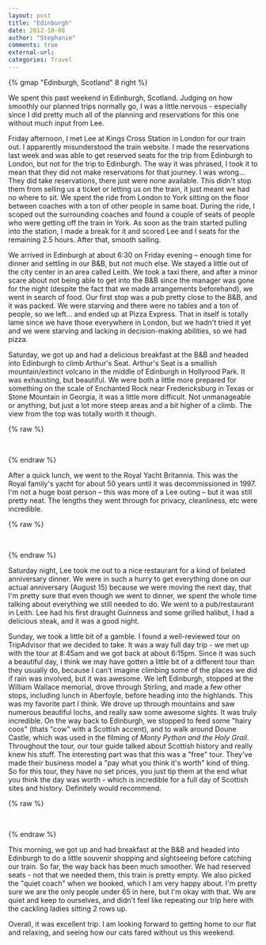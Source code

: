 ```yaml
---
layout: post
title: "Edinburgh"
date: 2012-10-08
author: "Stephanie"
comments: true
external-url: 
categories: Travel
---
```


{% gmap "Edinburgh, Scotland" 8 right %}

We spent this past weekend in Edinburgh, Scotland. Judging on how smoothly our planned trips normally go, I was a little nervous - especially since I did pretty much all of the planning and reservations for this one without much input from Lee.

Friday afternoon, I met Lee at Kings Cross Station in London for our train out. I apparently misunderstood the train website. I made the reservations last week and was able to get reserved seats for the trip from Edinburgh to London, but not for the trip to Edinburgh. The way it was phrased, I took it to mean that they did not make reservations for that journey. I was wrong... They did take reservations, there just were none available. This didn't stop them from selling us a ticket or letting us on the train, it just meant we had no where to sit. We spent the ride from London to York sitting on the floor between coaches with a ton of other people in same boat. During the ride, I scoped out the surrounding coaches and found a couple of seats of people who were getting off the train in York. As soon as the train started pulling into the station, I made a break for it and scored Lee and I seats for the remaining 2.5 hours. After that, smooth sailing.

We arrived in Edinburgh at about 6:30 on Friday evening – enough time for dinner and settling in our B&B, but not much else. We stayed a little out of the city center in an area called Leith. We took a taxi there, and after a minor scare about not being able to get into the B&B since the manager was gone for the night (despite the fact that we made arrangements beforehand), we went in search of food. Our first stop was a pub pretty close to the B&B, and it was packed. We were starving and there were no tables and a ton of people, so we left... and ended up at Pizza Express. That in itself is totally lame since we have those everywhere in London, but we hadn't tried it yet and we were starving and lacking in decision-making abilities, so we had pizza. 

Saturday, we got up and had a delicious breakfast at the B&B and headed into Edinburgh to climb Arthur's Seat. Arthur's Seat is a smallish mountain/extinct volcano in the middle of Edinburgh in Hollyrood Park. It was exhausting, but beautiful. We were both a little more prepared for something on the scale of Enchanted Rock near Fredericksburg in Texas or Stone Mountain in Georgia, it was a little more difficult. Not unmanageable or anything, but just a lot more steep areas and a bit higher of a climb. The view from the top was totally worth it though.

{% raw %}
<p class="fancybox-group">
    <a class="fancybox" rel="edinburgh-arthurs_seat" href="/images/blog/2012-10-09-edinburgh/IMG_0178.jpg" title="Glacier-carved hillside."><img src="/images/blog/2012-10-09-edinburgh/thumbnails/IMG_0178.jpg" alt=""/></a>
    <a class="fancybox" rel="edinburgh-arthurs_seat" href="/images/blog/2012-10-09-edinburgh/IMG_0203.jpg" title="Edinburgh from the summit."><img src="/images/blog/2012-10-09-edinburgh/thumbnails/IMG_0203.jpg" alt=""/></a>
    <a class="fancybox" rel="edinburgh-arthurs_seat" href="/images/blog/2012-10-09-edinburgh/IMG_0250.jpg" title="Us, with the North Sea in the background."><img src="/images/blog/2012-10-09-edinburgh/thumbnails/IMG_0250.jpg" alt=""/></a>
    <a class="fancybox" rel="edinburgh-arthurs_seat" href="/images/blog/2012-10-09-edinburgh/IMG_0265.jpg" title="The path we chose to come down from the summit."><img src="/images/blog/2012-10-09-edinburgh/thumbnails/IMG_0265.jpg" alt=""/></a>
</p>
{% endraw %}

After a quick lunch, we went to the Royal Yacht Britannia. This was the Royal family's yacht for about 50 years until it was decommissioned in 1997. I'm not a huge boat person – this was more of a Lee outing – but it was still pretty neat. The lengths they went through for privacy, cleanliness, etc were incredible.

{% raw %}
<p class="fancybox-group">
    <a class="fancybox" rel="edinburgh-royal_yacht" href="/images/blog/2012-10-09-edinburgh/IMG_0277.jpg" title="The bow."><img src="/images/blog/2012-10-09-edinburgh/thumbnails/IMG_0277.jpg" alt=""/></a>
    <a class="fancybox" rel="edinburgh-royal_yacht" href="/images/blog/2012-10-09-edinburgh/IMG_0279.jpg" title="Steph on the bridge, listening to the audio tour."><img src="/images/blog/2012-10-09-edinburgh/thumbnails/IMG_0279.jpg" alt=""/></a>
    <a class="fancybox" rel="edinburgh-royal_yacht" href="/images/blog/2012-10-09-edinburgh/IMG_0298.jpg" title="The Queen's bedroom."><img src="/images/blog/2012-10-09-edinburgh/thumbnails/IMG_0298.jpg" alt=""/></a>
    <a class="fancybox" rel="edinburgh-royal_yacht" href="/images/blog/2012-10-09-edinburgh/IMG_0343.jpg" title="The engine room (which apparently was always this clean)."><img src="/images/blog/2012-10-09-edinburgh/thumbnails/IMG_0343.jpg" alt=""/></a>
</p>
{% endraw %}

Saturday night, Lee took me out to a nice restaurant for a kind of belated anniversary dinner. We were in such a hurry to get everything done on our actual anniversary (August 15) because we were moving the next day, that I'm pretty sure that even though we went to dinner, we spent the whole time talking about everything we still needed to do. We went to a pub/restaurant in Leith. Lee had his first draught Guinness and some grilled halibut, I had a delicious steak, and it was a good night.

Sunday, we took a little bit of a gamble. I found a well-reviewed tour on TripAdvisor that we decided to take. It was a way full day trip - we met up with the tour at 8:45am and we got back at about 6:15pm. Since it was such a beautiful day, I think we may have gotten a little bit of a different tour than they usually do, because I can't imagine climbing some of the places we did if rain was involved, but it was awesome. We left Edinburgh, stopped at the William Wallace memorial, drove through Stirling, and made a few other stops, including lunch in Aberfoyle, before heading into the highlands. This was my favorite part I think. We drove up through mountains and saw numerous beautiful lochs, and really saw some awesome sights. It was truly incredible. On the way back to Edinburgh, we stopped to feed some "hairy coos" (thats "cow" with a Scottish accent), and to walk around Doune Castle, which was used in the filming of *Monty Python and the Holy Grail*. Throughout the tour, our tour guide talked about Scottish history and really knew his stuff. The interesting part was that this was a "free" tour. They've made their business model a "pay what you think it's worth" kind of thing. So for this tour, they have no set prices, you just tip them at the end what you think the day was worth - which is incredible for a full day of Scottish sites and history. Definitely would recommend.

{% raw %}
<p class="fancybox-group">
    <a class="fancybox" rel="edinburgh-highlands" href="/images/blog/2012-10-09-edinburgh/IMG_0377.jpg" title="Wallace monument."><img src="/images/blog/2012-10-09-edinburgh/thumbnails/IMG_0377.jpg" alt=""/></a>
    <a class="fancybox" rel="edinburgh-highlands" href="/images/blog/2012-10-09-edinburgh/IMG_0438.jpg" title="A view over Lake Menteith."><img src="/images/blog/2012-10-09-edinburgh/thumbnails/IMG_0438.jpg" alt=""/></a>
    <a class="fancybox" rel="edinburgh-highlands" href="/images/blog/2012-10-09-edinburgh/IMG_0504.jpg" title="Us, with Loch Drunkie in the background."><img src="/images/blog/2012-10-09-edinburgh/thumbnails/IMG_0504.jpg" alt=""/></a>
    <a class="fancybox" rel="edinburgh-highlands" href="/images/blog/2012-10-09-edinburgh/IMG_0548.jpg" title="A hairy coo."><img src="/images/blog/2012-10-09-edinburgh/thumbnails/IMG_0548.jpg" alt=""/></a>
</p>
{% endraw %}

This morning, we got up and had breakfast at the B&B and headed into Edinburgh to do a little souvenir shopping and sightseeing before catching our train. So far, the way back has been much smoother. We had reserved seats - not that we needed them, this train is pretty empty. We also picked the "quiet coach" when we booked, which I am very happy about. I'm pretty sure we are the only people under 65 in here, but I'm okay with that. We are quiet and keep to ourselves, and didn't feel like repeating our trip here with the cackling ladies sitting 2 rows up.

Overall, it was excellent trip. I am looking forward to getting home to our flat and relaxing, and seeing how our cats fared without us this weekend.